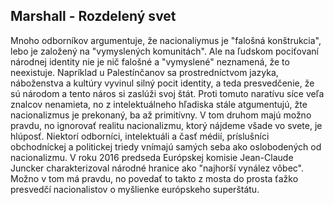## Marshall - Rozdelený svet

Mnoho odborníkov argumentuje, že nacionaliymus je "falošná konštrukcia", lebo je založený na "vymyslených komunitách".
Ale na ľudskom pociťovaní národnej identity nie je nič falošné a "vymyslené" neznamená, že to neexistuje.
Napríklad u Palestínčanov sa prostredníctvom jazyka, náboženstva a kultúry vyvinul silný pocit identity, a teda presvedčenie, že sú národom a tento náros si zaslúži svoj štát.
Proti tomuto naratívu síce veľa znalcov nenamieta, no z intelektuálneho hľadiska stále atgumentujú, žte nacionalizmus je prekonaný, ba až primitívny.
V tom druhom majú možno pravdu, no ignorovať realitu nacionalizmu, ktorý nájdeme všade vo svete, je hlúposť.
Niektorí odborníci, intelektuáli a časť médií, príslušníci obchodníckej a politickej triedy vnímajú samých seba ako oslobodených od nacionalizmu.
V roku 2016 predseda Európskej komisie Jean-Claude Juncker charakterizoval národné hranice ako "najhorší vynález vôbec".
Možno v tom má pravdu, no povedať to takto z mosta do prosta ťažko presvedčí nacionalistov o myšlienke európskeho superštátu.
